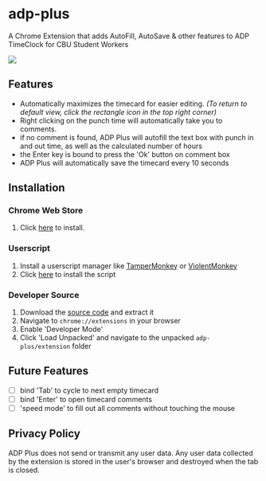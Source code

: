 # adp-plus
A Chrome Extension that adds AutoFill, AutoSave & other features to ADP TimeClock for CBU Student Workers

![](media/demo.gif)

## Features
* Automatically maximizes the timecard for easier editing. _(To return to default view, click the rectangle icon in the top right corner)_
* Right clicking on the punch time will automatically take you to comments.
* if no comment is found, ADP Plus will autofill the text box with punch in and out time, as well as the calculated number of hours
* the Enter key is bound to press the 'Ok' button on comment box
* ADP Plus will automatically save the timecard every 10 seconds

## Installation
### Chrome Web Store
1. Click [here](https://chrome.google.com/webstore/detail/adp-plus/cofodcjpapmneekccpiclhegpkehcjci?hl=en&authuser=0) to install.

### Userscript
1. Install a userscript manager like [TamperMonkey](https://chrome.google.com/webstore/detail/tampermonkey/dhdgffkkebhmkfjojejmpbldmpobfkfo) or [ViolentMonkey](https://chrome.google.com/webstore/detail/violentmonkey/jinjaccalgkegednnccohejagnlnfdag)
2. Click [here](https://github.com/inVariabl/adp-plus/raw/main/ADP%20Plus.user.js) to install the script

### Developer Source
1. Download the [source code](https://github.com/inVariabl/adp-plus/archive/refs/heads/main.zip) and extract it
2. Navigate to `chrome://extensions` in your browser
3. Enable 'Developer Mode'
4. Click 'Load Unpacked' and navigate to the unpacked `adp-plus/extension` folder

## Future Features
- [ ] bind 'Tab' to cycle to next empty timecard
- [ ] bind 'Enter' to open timecard comments
- [ ] 'speed mode' to fill out all comments without touching the mouse

## Privacy Policy
ADP Plus does not send or transmit any user data.
Any user data collected by the extension is stored in the user's browser and destroyed when the tab is closed.

